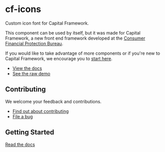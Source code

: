 # cf-icons

Custom icon font for Capital Framework.

This component can be used by itself, but it was made for Capital Framework, a new front end framework developed at the [Consumer Financial Protection Bureau](http://cfpb.github.io/).

If you would like to take advantage of more components or if you're new to Capital Framework, we encourage you to [start here](/cfpb/capital-framework).

- [View the docs](http://cfpb.github.io/cf-icons/docs/)
- [See the raw demo](http://cfpb.github.io/cf-icons/demo/)

## Contributing

We welcome your feedback and contributions.

- [Find out about contributing](/cfpb/cf-icons/blob/master/CONTRIBUTING.md)
- [File a bug](/cfpb/cf-icons/issues/new?body=%23%23%20URL%0D%0D%0D%23%23%20Actual%20Behavior%0D%0D%0D%23%23%20Expected%20Behavior%0D%0D%0D%23%23%20Steps%20to%20Reproduce%0D%0D%0D%23%23%20Screenshot&labels=bug)

## Getting Started

[Read the docs](http://cfpb.github.io/capital-framework/components/)
